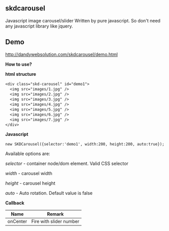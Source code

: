 skdcarousel
-----------
Javascript image carousel/slider
Written by pure javascript. So don't need any javascript library like jquery.

Demo
-----
http://dandywebsolution.com/skdcarousel/demo.html

**How to use?**

**html structure**

    <div class="skd-carousel" id="demo1">
      <img src="images/1.jpg" />
      <img src="images/2.jpg" />
      <img src="images/3.jpg" />
      <img src="images/4.jpg" />
      <img src="images/5.jpg" />
      <img src="images/6.jpg" />
      <img src="images/7.jpg" />
    </div>

**Javascript**

    new SKDCarousel({selector:'demo1', width:200, height:200, auto:true});
    
Available options are:

*selector* - container node/dom element. Valid CSS selector

*width* - carousel width

*height* - carousel height

*auto* - Auto rotation. Default value is false



**Callback**

| Name                   | Remark  |
| ------------- |:-------------:|
| onCenter      |  Fire with slider number | 


